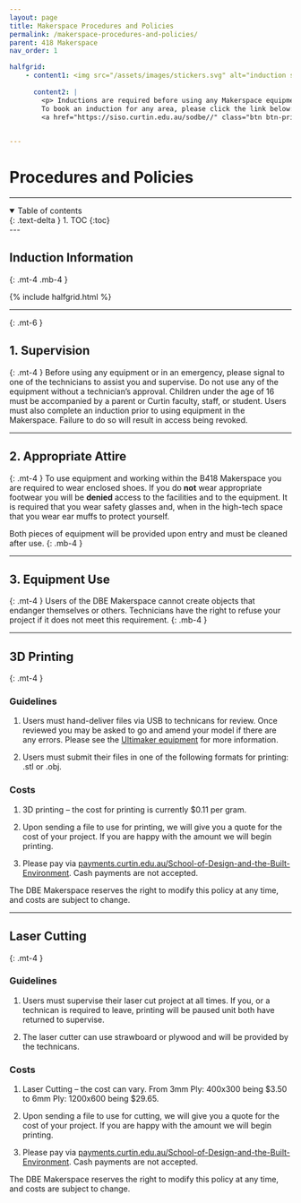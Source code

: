 ```yaml
---
layout: page
title: Makerspace Procedures and Policies
permalink: /makerspace-procedures-and-policies/
parent: 418 Makerspace
nav_order: 1

halfgrid: 
    - content1: <img src="/assets/images/stickers.svg" alt="induction stickers" style="height 75%;">
        
      content2: |
        <p> Inductions are required before using any Makerspace equipment. To start, complete a General Makerspace Induction. Once you have completed a general induction, you can complete a 3D Printing Badge or Laser Cutting Badge, which will qualify you to use the Ultimaker 3D printers and the Emblaser 2 laser cutters. <br>
        To book an induction for any area, please click the link below:</p>
        <a href="https://siso.curtin.edu.au/sodbe//" class="btn btn-primary">Book an Induction</a>
        

---
```

# Procedures and Policies

---

<details open markdown="block">
  <summary>
    Table of contents
  </summary>
  {: .text-delta }
1. TOC
{:toc}
</details>
---

## Induction Information
{: .mt-4 .mb-4 }


{% include halfgrid.html %}


---
{: .mt-6 }

## 1. Supervision
{: .mt-4 }
Before using any equipment or in an emergency, please signal to one of the technicians to assist you and supervise. Do not use any of the equipment without a technician’s approval. Children under the age of 16 must be accompanied by a parent or Curtin faculty, staff, or student. Users must also complete an induction prior to using equipment in the Makerspace. Failure to do so will result in access being revoked.


<!-- ![](/assets/images/powertools-example.jpg) -->

---

## 2. Appropriate Attire
{: .mt-4 }
To use equipment and working within the B418 Makerspace you are required to wear enclosed shoes. If you do **not** wear appropriate footwear you will be **denied** access to the facilities and to the equipment. It is required that you wear safety glasses and, when in the high-tech space that you wear ear muffs to protect yourself.


Both pieces of equipment will be provided upon entry and must be cleaned after use.
{: .mb-4 }

---

## 3. Equipment Use
{: .mt-4 }
Users of the DBE Makerspace cannot create objects that endanger themselves or others. Technicians have the right to refuse your project if it does not meet this requirement.
{: .mb-4 }

---

## 3D Printing
{: .mt-4 }
### Guidelines

1. Users must hand-deliver files via USB to technicans for review. Once reviewed you may be asked to go and amend your model if there are any errors. Please see the [Ultimaker equipment](mailto:dbe-technicalsupport@curtin.edu.au) for more information.

2.  Users must submit their files in one of the following formats for printing:
.stl or .obj.

### Costs
1. 3D printing – the cost for printing is currently $0.11 per gram.

2. Upon sending a file to use for printing, we will give you a quote for the cost of your project. If you are happy with the amount we will begin printing.

3. Please pay via [payments.curtin.edu.au/School-of-Design-and-the-Built-Environment](https://payments.curtin.edu.au/School-of-Design-and-the-Built-Environment/menu). Cash payments are not accepted.

The DBE Makerspace reserves the right to modify this policy at any time, and costs are subject to change.

---

## Laser Cutting
{: .mt-4 }
### Guidelines

1. Users must supervise their laser cut project at all times. If you, or a technican is required to leave, printing will be paused unit both have returned to supervise.

2. The laser cutter can use strawboard or plywood and will be provided by the technicans.

### Costs
1. Laser Cutting  – the cost can vary. From 3mm Ply: 400x300 being $3.50 to 6mm Ply: 1200x600 being $29.65.

2. Upon sending a file to use for cutting, we will give you a quote for the cost of your project. If you are happy with the amount we will begin printing.

3. Please pay via [payments.curtin.edu.au/School-of-Design-and-the-Built-Environment](https://payments.curtin.edu.au/School-of-Design-and-the-Built-Environment/menu). Cash payments are not accepted.

The DBE Makerspace reserves the right to modify this policy at any time, and costs are subject to change.